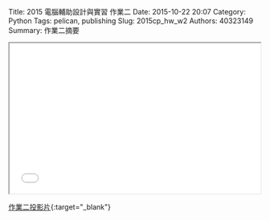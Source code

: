Title: 2015 電腦輔助設計與實習  作業二
Date: 2015-10-22 20:07
Category: Python
Tags: pelican, publishing
Slug: 2015cp_hw_w2
Authors: 40323149
Summary: 作業二摘要

<iframe src="simplest.html" width="500" height="300"></iframe>

[作業二投影片](simplest.html){:target="_blank"}